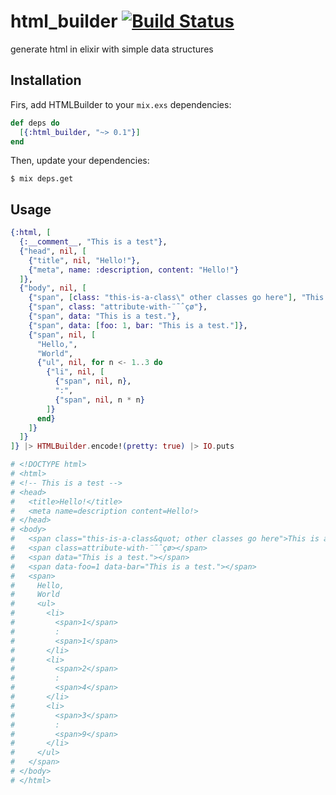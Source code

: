# html_builder [![Build Status](https://travis-ci.org/camshaft/html_builder.svg?branch=master)](https://travis-ci.org/camshaft/html_builder)

generate html in elixir with simple data structures

## Installation

Firs, add HTMLBuilder to your `mix.exs` dependencies:

```elixir
def deps do
  [{:html_builder, "~> 0.1"}]
end
```

Then, update your dependencies:

```shell
$ mix deps.get
```

## Usage

```elixir
{:html, [
  {:__comment__, "This is a test"},
  {"head", nil, [
    {"title", nil, "Hello!"},
    {"meta", name: :description, content: "Hello!"}
  ]},
  {"body", nil, [
    {"span", [class: "this-is-a-class\" other classes go here"], "This is a test"},
    {"span", class: "attribute-with-¨˜ˆçø"},
    {"span", data: "This is a test."},
    {"span", data: [foo: 1, bar: "This is a test."]},
    {"span", nil, [
      "Hello,",
      "World",
      {"ul", nil, for n <- 1..3 do
        {"li", nil, [
          {"span", nil, n},
          ":",
          {"span", nil, n * n}
        ]}
      end}
    ]}
  ]}
]} |> HTMLBuilder.encode!(pretty: true) |> IO.puts

# <!DOCTYPE html>
# <html>
# <!-- This is a test -->
# <head>
#   <title>Hello!</title>
#   <meta name=description content=Hello!>
# </head>
# <body>
#   <span class="this-is-a-class&quot; other classes go here">This is a test</span>
#   <span class=attribute-with-¨˜ˆçø></span>
#   <span data="This is a test."></span>
#   <span data-foo=1 data-bar="This is a test."></span>
#   <span>
#     Hello,
#     World
#     <ul>
#       <li>
#         <span>1</span>
#         :
#         <span>1</span>
#       </li>
#       <li>
#         <span>2</span>
#         :
#         <span>4</span>
#       </li>
#       <li>
#         <span>3</span>
#         :
#         <span>9</span>
#       </li>
#     </ul>
#   </span>
# </body>
# </html>
```
